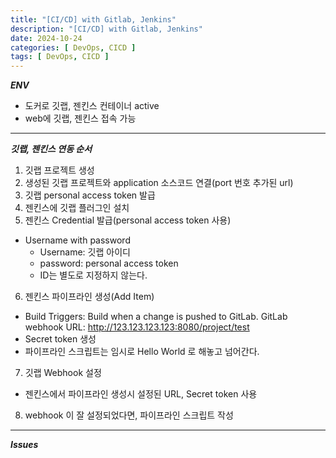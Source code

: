 ```yaml
---
title: "[CI/CD] with Gitlab, Jenkins"
description: "[CI/CD] with Gitlab, Jenkins"
date: 2024-10-24
categories: [ DevOps, CICD ]
tags: [ DevOps, CICD ]
---
```


***ENV***  
- 도커로 깃랩, 젠킨스 컨테이너 active
- web에 깃랩, 젠킨스 접속 가능

<hr>

***깃랩, 젠킨스 연동 순서***  
1. 깃랩 프로젝트 생성
2. 생성된 깃랩 프로젝트와 application 소스코드 연결(port 번호 추가된 url)
3. 깃랩 personal access token 발급
4. 젠킨스에 깃랩 플러그인 설치
5. 젠킨스 Credential 발급(personal access token 사용)  
  - Username with password 
    - Username: 깃랩 아이디
    - password: personal access token
    - ID는 별도로 지정하지 않는다. 
6. 젠킨스 파이프라인 생성(Add Item)
  - Build Triggers: Build when a change is pushed to GitLab. GitLab webhook URL: http://123.123.123.123:8080/project/test
  - Secret token 생성
  - 파이프라인 스크립트는 임시로 Hello World 로 해놓고 넘어간다. 
7. 깃랩 Webhook 설정
  - 젠킨스에서 파이프라인 생성시 설정된 URL, Secret token 사용
8. webhook 이 잘 설정되었다면, 파이프라인 스크립트 작성

<hr>

***Issues***  



